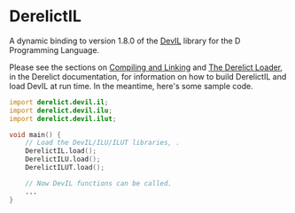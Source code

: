 DerelictIL
==========

A dynamic binding to version 1.8.0 of the [DevIL][1] library for the D Programming Language.

Please see the sections on [Compiling and Linking][2] and [The Derelict Loader][3], in the Derelict documentation, for information on how to build DerelictIL and load DevIL at run time. In the meantime, here's some sample code.

```D
import derelict.devil.il;
import derelict.devil.ilu;
import derelict.devil.ilut;

void main() {
    // Load the DevIL/ILU/ILUT libraries, .
    DerelictIL.load();
    DerelictILU.load();
    DerelictILUT.load();

    // Now DevIL functions can be called.
    ...
}
```

[1]: https://github.com/DentonW/DevIL
[2]: http://derelictorg.github.io/building/overview/
[3]: http://derelictorg.github.io/loading/loader/

